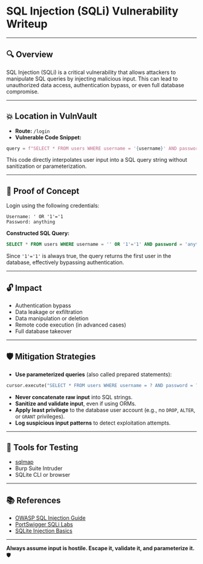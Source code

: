 # SQL Injection (SQLi) Vulnerability Writeup

---

## 🔍 Overview

SQL Injection (SQLi) is a critical vulnerability that allows attackers to manipulate SQL queries by injecting malicious input. This can lead to unauthorized data access, authentication bypass, or even full database compromise.

---

## 💥 Location in VulnVault

- **Route:** `/login`
- **Vulnerable Code Snippet:**

```python
query = f"SELECT * FROM users WHERE username = '{username}' AND password = '{password}'"
````

This code directly interpolates user input into a SQL query string without sanitization or parameterization.

---

## 🧪 Proof of Concept

Login using the following credentials:

```
Username: ' OR '1'='1
Password: anything
```

**Constructed SQL Query:**

```sql
SELECT * FROM users WHERE username = '' OR '1'='1' AND password = 'anything'
```

Since `'1'='1'` is always true, the query returns the first user in the database, effectively bypassing authentication.

---

## 🔓 Impact

* Authentication bypass
* Data leakage or exfiltration
* Data manipulation or deletion
* Remote code execution (in advanced cases)
* Full database takeover

---

## 🛡️ Mitigation Strategies

* **Use parameterized queries** (also called prepared statements):

```python
cursor.execute("SELECT * FROM users WHERE username = ? AND password = ?", (username, password))
```

* **Never concatenate raw input** into SQL strings.
* **Sanitize and validate input**, even if using ORMs.
* **Apply least privilege** to the database user account (e.g., no `DROP`, `ALTER`, or `GRANT` privileges).
* **Log suspicious input patterns** to detect exploitation attempts.

---

## 🧰 Tools for Testing

* [sqlmap](https://sqlmap.org/)
* Burp Suite Intruder
* SQLite CLI or browser

---

## 📚 References

* [OWASP SQL Injection Guide](https://owasp.org/www-community/attacks/SQL_Injection)
* [PortSwigger SQLi Labs](https://portswigger.net/web-security/sql-injection)
* [SQLite Injection Basics](https://www.sqlite.org/security.html)

---

**Always assume input is hostile. Escape it, validate it, and parameterize it.** 🛡️

